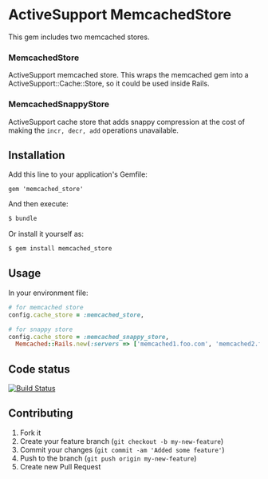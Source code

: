 # ActiveSupport MemcachedStore

This gem includes two memcached stores.

### MemcachedStore

ActiveSupport memcached store. This wraps the memcached gem into a ActiveSupport::Cache::Store, so it could be used inside Rails.

### MemcachedSnappyStore

ActiveSupport cache store that adds snappy compression at the cost of making the ```incr, decr, add``` operations unavailable. 

## Installation

Add this line to your application's Gemfile:

```
gem 'memcached_store'
```

And then execute:

```bash
$ bundle
```

Or install it yourself as:

```bash
$ gem install memcached_store
```

## Usage

In your environment file:

```ruby
# for memcached store
config.cache_store = :memcached_store,

# for snappy store
config.cache_store = :memcached_snappy_store,  
  Memcached::Rails.new(:servers => ['memcached1.foo.com', 'memcached2.foo.com']) 
```

## Code status

[![Build Status](https://travis-ci.org/Shopify/memcached_store.svg?branch=master)](https://travis-ci.org/Shopify/memcached_store)

## Contributing

1. Fork it
2. Create your feature branch (`git checkout -b my-new-feature`)
3. Commit your changes (`git commit -am 'Added some feature'`)
4. Push to the branch (`git push origin my-new-feature`)
5. Create new Pull Request
